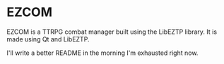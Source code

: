 # EZCOM
EZCOM is a TTRPG combat manager built using the LibEZTP library.
It is made using Qt and LibEZTP.

I'll write a better README in the morning I'm exhausted right now.
